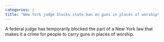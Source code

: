 ```yaml
---
categories: j
title: "New York judge blocks state ban on guns in places of worship"
---
```

A federal judge has temporarily blocked the part of a New York law that makes it a crime for people to carry guns in places of worship.